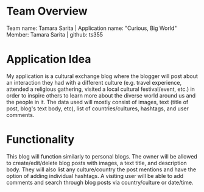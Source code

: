 # Team Overview
Team name: Tamara Sarita |
Application name: "Curious, Big World"  
Member: Tamara Sarita | github: ts355

# Application Idea
My application is a cultural exchange blog where the blogger will post about an interaction they had with a different culture (e.g. travel experience, attended a religious gathering, visited a local cultural festival/event, etc.) in order to inspire others to learn more about the diverse world around us and the people in it. The data used will mostly consist of images, text (title of post, blog's text body, etc), list of countries/cultures, hashtags, and user comments. 

# Functionality
This blog will function similarly to personal blogs. The owner will be allowed to create/edit/delete blog posts with images, a text title, and description body. They will also list any culture/country the post mentions and have the option of adding individual hashtags. A visiting user will be able to add comments and search through blog posts via country/culture or date/time. 
